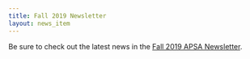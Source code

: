 ```yaml
---
title: Fall 2019 Newsletter
layout: news_item
---
```


Be sure to check out the latest news in the <a href="/assets/pdfs/2019-11Newsletter.pdf">Fall 2019 APSA Newsletter</a>.
